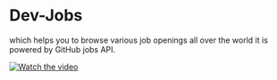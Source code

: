 # Dev-Jobs
 
which helps you to browse various job openings all over the world it is powered by GitHub jobs API.

[![Watch the video](https://user-images.githubusercontent.com/52063829/157448144-ea2d6919-62e8-47b0-8297-16b6cc253111.png)](https://user-images.githubusercontent.com/52063829/157422980-cd729a28-8253-4660-bceb-da96ad8f6198.mp4)


